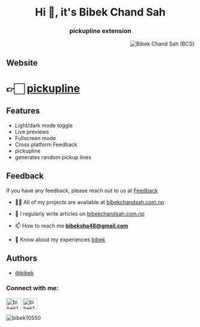 <h1 align="center">Hi 👋, it's Bibek Chand Sah </h1>
<h3 align="center">pickupline extension</h3>

<!-- Profile View Count -->
<p align="right"> <img src="https://komarev.com/ghpvc/?username=bibek10550pickupline&label=Profile%20views&color=0e75b6&style=flat" alt="Bibek Chand Sah (BCS)" /> </p>

## Website
<h1>👉🏻 <a href="https://bibek10550.github.io/pickupline/">pickupline</a></h1>

## Features
- Light/dark mode toggle
- Live previews
- Fullscreen mode
- Cross platform Feedback
- pickupline
- generates random pickup lines


## Feedback
If you have any feedback, please reach out to us at <a href="https://bibek10550.github.io/bibek10550/feedback.html">Feedback</a>


- 👨‍💻 All of my projects are available at [bibekchandsah.com.np](https://bibek10550.github.io/bibek10550)

- 📝 I regularly write articles on [bibekchandsah.com.np](https://bibek10550.github.io/bibek10550)

- 📫 How to reach me **bibeksha48@gmail.com**

- 📄 Know about my experiences [bibek](https://bibek10550.github.io/bibek)

## Authors

- [@bibek](https://www.github.com/bibek10550)

<h3 align="left">Connect with me:</h3>
<p align="left">
<a href="https://fb.com/bibek1432" target="blank"><img align="center" src="https://raw.githubusercontent.com/rahuldkjain/github-profile-readme-generator/master/src/images/icons/Social/facebook.svg" alt="bibek1432" height="30" width="40" /></a>
<a href="https://instagram.com/bibek1432" target="blank"><img align="center" src="https://raw.githubusercontent.com/rahuldkjain/github-profile-readme-generator/master/src/images/icons/Social/instagram.svg" alt="bibek1432" height="30" width="40" /></a>
</p>



<p><img align="center" src="https://github-readme-streak-stats.herokuapp.com/?user=bibek10550&" alt="bibek10550" /></p>


